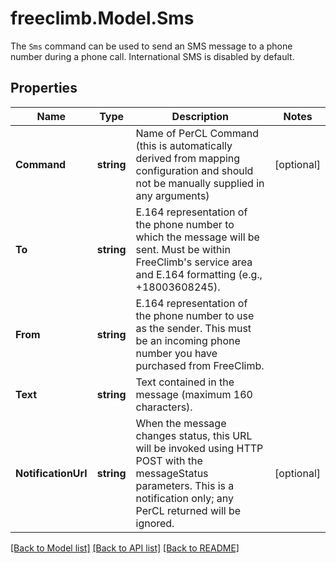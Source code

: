 # freeclimb.Model.Sms
The `Sms` command can be used to send an SMS message to a phone number during a phone call. International SMS is disabled by default.

## Properties

Name | Type | Description | Notes
------------ | ------------- | ------------- | -------------
**Command** | **string** | Name of PerCL Command (this is automatically derived from mapping configuration and should not be manually supplied in any arguments) | [optional] 
**To** | **string** | E.164 representation of the phone number to which the message will be sent. Must be within FreeClimb&#39;s service area and E.164 formatting (e.g., +18003608245). | 
**From** | **string** | E.164 representation of the phone number to use as the sender. This must be an incoming phone number you have purchased from FreeClimb. | 
**Text** | **string** | Text contained in the message (maximum 160 characters). | 
**NotificationUrl** | **string** | When the message changes status, this URL will be invoked using HTTP POST with the messageStatus parameters. This is a notification only; any PerCL returned will be ignored. | [optional] 

[[Back to Model list]](../README.md#documentation-for-models) [[Back to API list]](../README.md#documentation-for-api-endpoints) [[Back to README]](../README.md)

